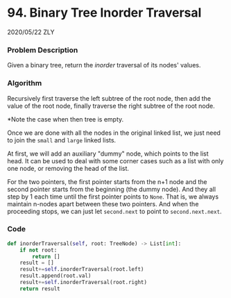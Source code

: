 # 94. Binary Tree Inorder Traversal

2020/05/22 ZLY

### Problem Description

Given a binary tree, return the *inorder* traversal of its nodes' values.



### Algorithm

Recursively first traverse the left subtree of the root node, then add the value of the root node, finally traverse the right subtree of the root node.

*Note the case when then tree is empty.

Once we are done with all the nodes in the original linked list, we just need to join the `small` and `large` linked lists.

At first, we will add an auxiliary "dummy" node, which points to the list head. It can be used to deal with some corner cases such as a list with only one node, or removing the head of the list.

For the two pointers, the first pointer starts from the n+1 node and the second pointer starts from the beginning (the dummy node). And they all step by 1 each time until the first pointer points to `None`. That is, we always maintain n-nodes apart between these two pointers. And when the proceeding stops, we can just let `second.next` to point to `second.next.next`.

### Code

```python
def inorderTraversal(self, root: TreeNode) -> List[int]:
    if not root:
        return []
    result = []
    result+=self.inorderTraversal(root.left)
    result.append(root.val)
    result+=self.inorderTraversal(root.right)
    return result
```
